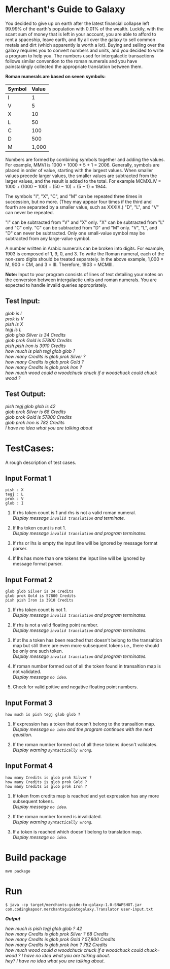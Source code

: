 # Merchant's Guide to Galaxy

You decided to give up on earth after the latest financial collapse left 99.99% of the earth's population with 0.01% of the wealth. Luckily, with the scant sum of money that is left in your account, you are able to afford to rent a spaceship, leave earth, and fly all over the galaxy to sell common metals and dirt (which apparently is worth a lot). Buying and selling over the galaxy requires you to convert numbers and units, and you decided to write a program to help you. The numbers used for intergalactic transactions follows similar convention to the roman numerals and you have painstakingly collected the appropriate translation between them. 

**Roman numerals are based on seven symbols:**

| Symbol | Value |
|:-------|:------|
| I | 1 |
| V | 5 |
| X | 10 |
| L | 50 |
| C | 100 |
| D | 500 |
| M | 1,000 |


Numbers are formed by combining symbols together and adding the values. For example, MMVI is 1000 + 1000 + 5 + 1 = 2006. Generally, symbols are placed in order of value, starting with the largest values. When smaller values precede larger values, the smaller values are subtracted from the larger values, and the result is added to the total. For example MCMXLIV = 1000 + (1000 − 100) + (50 − 10) + (5 − 1) = 1944.

The symbols "I", "X", "C", and "M" can be repeated three times in succession, but no more. (They may appear four times if the third and fourth are separated by a smaller value, such as XXXIX.) "D", "L", and "V" can never be repeated.

"I" can be subtracted from "V" and "X" only. "X" can be subtracted from "L" and "C" only. "C" can be subtracted from "D" and "M" only. "V", "L", and "D" can never be subtracted.
Only one small-value symbol may be subtracted from any large-value symbol.

A number written in Arabic numerals can be broken into digits. For example, 1903 is composed of 1, 9, 0, and 3. To write the Roman numeral, each of the non-zero digits should be treated separately. In the above example, 1,000 = M, 900 = CM, and 3 = III. Therefore, 1903 = MCMIII.

**Note:** Input to your program consists of lines of text detailing your notes on the conversion between intergalactic units and roman numerals. You are expected to handle invalid queries appropriately.

## Test Input:

*glob is I*<br/>
*prok is V*<br/>
*pish is X*<br/>
*tegj is L*<br/>
*glob glob Silver is 34 Credits*<br/>
*glob prok Gold is 57800 Credits*<br/>
*pish pish Iron is 3910 Credits*<br/>
*how much is pish tegj glob glob ?*<br/>
*how many Credits is glob prok Silver ?*<br/>
*how many Credits is glob prok Gold ?*<br/>
*how many Credits is glob prok Iron ?*<br/>
*how much wood could a woodchuck chuck if a woodchuck could chuck wood ?*<br/>

## Test Output:

*pish tegj glob glob is 42*<br/>
*glob prok Silver is 68 Credits*<br/>
*glob prok Gold is 57800 Credits*<br/>
*glob prok Iron is 782 Credits*<br/>
*I have no idea what you are talking about*<br/>

# TestCases: 
A rough description of test cases.

## Input Format 1
```
pish : X
tegj : L
prok : V
glob : I
```

1. If rhs token count is 1 and rhs is not a valid roman numeral.<br/>
*Display message `invalid translation` and terminate.*

2. If lhs token count is not 1.<br/>
*Display message `invalid translation` and program terminates.*

3. If rhs or lhs is empty the input line will be ignored by message format parser.

4. If lhs has more than one tokens the input line will be ignored by message format parser.

## Input Format 2
```
glob glob Silver is 34 Credits
glob prok Gold is 57800 Credits
pish pish Iron is 3910 Credits
```

1. If rhs token count is not 1.<br/>
*Display message `invalid translation` and program terminates.*

2. If rhs is not a valid floating point number.<br/>
*Display message `invalid translation` and program terminates.*

3. If at lhs a token has been reached that doesn't belong to the transaltion map but still there are even more subsequent tokens i.e., there should be only one such token.<br/>
*Display message `invalid translation` and program terminates.*

4. If roman number formed out of all the token found in transaltion map is not validated.<br/>
*Display message `no idea`.*

5. Check for valid poitive and negative floating point numbers.

## Input Format 3
```
how much is pish tegj glob glob ?
```
1. If expression has a token that doesn't belong to the transaltion map.<br/>
*Display message `no idea` and the program continues with the next qeustion.*

2. If the roman number formed out of all these tokens doesn't validates.<br/>
*Display warning `syntactically wrong`.*

## Input Format 4
```
how many Credits is glob prok Silver ?
how many Credits is glob prok Gold ?
how many Credits is glob prok Iron ?
```

1. If token from credits map is reached and yet expression has any more subsequent tokens.<br/>
*Display message `no idea`.*

2. If the roman number formed is invalidated.<br/>
*Display warning `syntactically wrong`.*

3. If a token is reached which doesn't belong to translation map.<br/>
*Display message `no idea`.*

# Build package
```
mvn package
```

# Run
```
$ java -cp target/merchants-guide-to-galaxy-1.0-SNAPSHOT.jar com.codingkapoor.merchantsguidetogalaxy.Translator user-input.txt
```

***Output***


*how much is pish tegj glob glob ? 42*<br/>
*how many Credits is glob prok Silver ? 68 Credits*<br/>
*how many Credits is glob prok Gold ? 57,800 Credits*<br/>
*how many Credits is glob prok Iron ? 782 Credits*<br/>
*how much wood could a woodchuck chuck if a woodchuck could chuck= wood ? I have no idea what you are talking about.*<br/>
*hey? I have no idea what you are talking about.*<br/>
